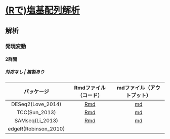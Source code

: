 # [(Rで)塩基配列解析](http://www.iu.a.u-tokyo.ac.jp/~kadota/r_seq.html)

## 解析

### 発現変動

#### 2群間

#####  対応なし | 複製あり

|      パッケージ      |                    Rmdファイル（コード）                     |                  mdファイル（アウトプット）                  |
| :------------------: | :----------------------------------------------------------: | :----------------------------------------------------------: |
|  DESeq2(Love_2014)   | [Rmd](https://github.com/swsoyee/Nucleotide-sequence-analysis-by-R/blob/master/%E8%A7%A3%E6%9E%90-%E7%99%BA%E7%8F%BE%E5%A4%89%E5%8B%95-2%E7%BE%A4%E9%96%93-%E5%AF%BE%E5%BF%9C%E3%81%AA%E3%81%97-%E8%A4%87%E8%A3%BD%E3%81%82%E3%82%8A-DESeq2(Love_2014)/%E8%A7%A3%E6%9E%90-%E7%99%BA%E7%8F%BE%E5%A4%89%E5%8B%95-2%E7%BE%A4%E9%96%93-%E5%AF%BE%E5%BF%9C%E3%81%AA%E3%81%97-%E8%A4%87%E8%A3%BD%E3%81%82%E3%82%8A-DESeq2(Love_2014).Rmd) | [md](https://github.com/swsoyee/Nucleotide-sequence-analysis-by-R/blob/master/%E8%A7%A3%E6%9E%90-%E7%99%BA%E7%8F%BE%E5%A4%89%E5%8B%95-2%E7%BE%A4%E9%96%93-%E5%AF%BE%E5%BF%9C%E3%81%AA%E3%81%97-%E8%A4%87%E8%A3%BD%E3%81%82%E3%82%8A-DESeq2(Love_2014)/%E8%A7%A3%E6%9E%90-%E7%99%BA%E7%8F%BE%E5%A4%89%E5%8B%95-2%E7%BE%A4%E9%96%93-%E5%AF%BE%E5%BF%9C%E3%81%AA%E3%81%97-%E8%A4%87%E8%A3%BD%E3%81%82%E3%82%8A-DESeq2_Love_2014_.md) |
|    TCC(Sun_2013)     | [Rmd](https://github.com/swsoyee/Nucleotide-sequence-analysis-by-R/blob/master/%E8%A7%A3%E6%9E%90-%E7%99%BA%E7%8F%BE%E5%A4%89%E5%8B%95-2%E7%BE%A4%E9%96%93-%E5%AF%BE%E5%BF%9C%E3%81%AA%E3%81%97-%E8%A4%87%E8%A3%BD%E3%81%82%E3%82%8A-%20TCC(Sun_2013)/%E8%A7%A3%E6%9E%90-%E7%99%BA%E7%8F%BE%E5%A4%89%E5%8B%95-2%E7%BE%A4%E9%96%93-%E5%AF%BE%E5%BF%9C%E3%81%AA%E3%81%97-%E8%A4%87%E8%A3%BD%E3%81%82%E3%82%8A-%20TCC(Sun_2013).Rmd) | [md](https://github.com/swsoyee/Nucleotide-sequence-analysis-by-R/blob/master/%E8%A7%A3%E6%9E%90-%E7%99%BA%E7%8F%BE%E5%A4%89%E5%8B%95-2%E7%BE%A4%E9%96%93-%E5%AF%BE%E5%BF%9C%E3%81%AA%E3%81%97-%E8%A4%87%E8%A3%BD%E3%81%82%E3%82%8A-%20TCC(Sun_2013)/%E8%A7%A3%E6%9E%90-%E7%99%BA%E7%8F%BE%E5%A4%89%E5%8B%95-2%E7%BE%A4%E9%96%93-%E5%AF%BE%E5%BF%9C%E3%81%AA%E3%81%97-%E8%A4%87%E8%A3%BD%E3%81%82%E3%82%8A-_TCC_Sun_2013_.md) |
|   SAMseq(Li_2013)    | [Rmd](https://github.com/swsoyee/Nucleotide-sequence-analysis-by-R/blob/master/%E8%A7%A3%E6%9E%90-%E7%99%BA%E7%8F%BE%E5%A4%89%E5%8B%95-2%E7%BE%A4%E9%96%93-%E5%AF%BE%E5%BF%9C%E3%81%AA%E3%81%97-%E8%A4%87%E8%A3%BD%E3%81%82%E3%82%8A-SAMseq(Li_2013)/%E8%A7%A3%E6%9E%90-%E7%99%BA%E7%8F%BE%E5%A4%89%E5%8B%95-2%E7%BE%A4%E9%96%93-%E5%AF%BE%E5%BF%9C%E3%81%AA%E3%81%97-%E8%A4%87%E8%A3%BD%E3%81%82%E3%82%8A-SAMseq(Li_2013).Rmd) | [md](https://github.com/swsoyee/Nucleotide-sequence-analysis-by-R/blob/master/%E8%A7%A3%E6%9E%90-%E7%99%BA%E7%8F%BE%E5%A4%89%E5%8B%95-2%E7%BE%A4%E9%96%93-%E5%AF%BE%E5%BF%9C%E3%81%AA%E3%81%97-%E8%A4%87%E8%A3%BD%E3%81%82%E3%82%8A-SAMseq(Li_2013)/%E8%A7%A3%E6%9E%90-%E7%99%BA%E7%8F%BE%E5%A4%89%E5%8B%95-2%E7%BE%A4%E9%96%93-%E5%AF%BE%E5%BF%9C%E3%81%AA%E3%81%97-%E8%A4%87%E8%A3%BD%E3%81%82%E3%82%8A-SAMseq_Li_2013_.md) |
| edgeR(Robinson_2010) |                                                              |                                                              |

